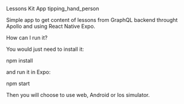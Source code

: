 Lessons Kit App tipping_hand_person

Simple app to get content of lessons from GraphQL backend throught Apollo and using React Native Expo.

How can I run it?

You would just need to install it:

npm install

and run it in Expo:

npm start

Then you will choose to use web, Android or Ios simulator.
